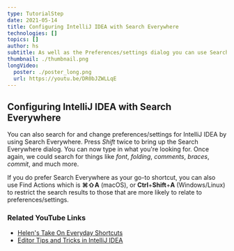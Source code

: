```yaml
---
type: TutorialStep
date: 2021-05-14
title: Configuring IntelliJ IDEA with Search Everywhere
technologies: []
topics: []
author: hs
subtitle: As well as the Preferences/settings dialog you can use Search Everywhere to make IntelliJ IDEA your own 
thumbnail: ./thumbnail.png
longVideo:
  poster: ./poster_long.png
  url: https://youtu.be/DR0bJZWLLqE
---
```


## Configuring IntelliJ IDEA with Search Everywhere
You can also search for and change preferences/settings for IntelliJ IDEA by using Search Everywhere. Press *Shift* twice to bring up the Search Everywhere dialog. You can now type in what you're looking for. Once again, we could search for things like _font_, _folding_, _comments_, _braces_, _commit_, and much more. 

If you do prefer Search Everywhere as your go-to shortcut, you can also use Find Actions which is **⌘⇧A** (macOS), or **Ctrl**+**Shift**+**A** (Windows/Linux) to restrict the search results to those that are more likely to relate to preferences/settings. 

### Related YouTube Links
- [Helen's Take On Everyday Shortcuts](https://www.youtube.com/watch?v=matPBmotxvY)
- [Editor Tips and Tricks in IntelliJ IDEA](https://www.youtube.com/watch?v=JEpeHNsWIMk)